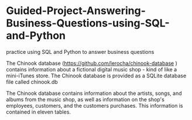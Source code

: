 # Guided-Project-Answering-Business-Questions-using-SQL-and-Python
practice using SQL and Python to answer business questions

The Chinook database (https://github.com/lerocha/chinook-database
) contains information about a fictional digital music shop - kind of like a mini-iTunes store. The Chinook database is provided as a SQLite database file called chinook.db

The Chinook database contains information about the artists, songs, and albums from the music shop, as well as information on the shop's employees, customers, and the customers purchases. This information is contained in eleven tables.
